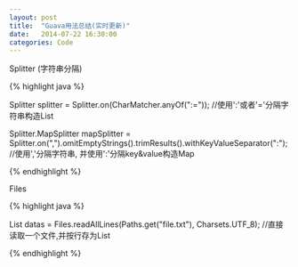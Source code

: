 ```yaml
---
layout: post
title:  "Guava用法总结(实时更新)"
date:   2014-07-22 16:30:00
categories: Code
---
```


Splitter (字符串分隔)

{% highlight java %}

Splitter splitter = Splitter.on(CharMatcher.anyOf(":="));
//使用':'或者'='分隔字符串构造List

Splitter.MapSplitter mapSplitter = Splitter.on(",").omitEmptyStrings().trimResults().withKeyValueSeparator(":");	
//使用','分隔字符串, 并使用':'分隔key&value构造Map

{% endhighlight %}


Files

{% highlight java %}

List<String> datas = Files.readAllLines(Paths.get("file.txt"), Charsets.UTF_8); 
//直接读取一个文件,并按行存为List

{% endhighlight %}

